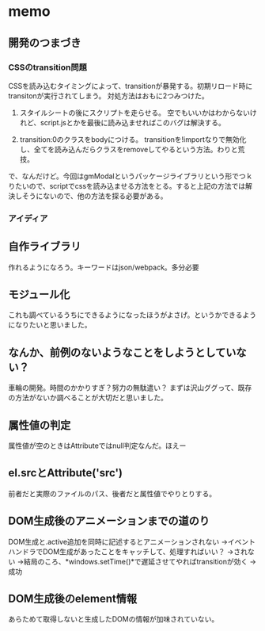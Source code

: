 # memo

## 開発のつまづき

### CSSのtransition問題
CSSを読み込むタイミングによって、transitionが暴発する。初期リロード時にtransitonが実行されてしまう。
対処方法はおもに2つみつけた。

1. スタイルシートの後にスクリプトを走らせる。
空でもいいかはわからないけれど、script.jsとかを最後に読み込ませればこのバグは解決する。

2. transition:0のクラスをbodyにつける。
transitionを!importなりで無効化し、全てを読み込んだらクラスをremoveしてやるという方法。わりと荒技。

で、なんだけど。今回はgmModalというパッケージライブラリという形でつｋりたいので、scriptでcssを読み込ませる方法をとる。すると上記の方法では解決しそうにないので、他の方法を探る必要がある。

### アイディア
##  自作ライブラリ
作れるようになろう。キーワードはjson/webpack。多分必要

## モジュール化
これも調べているうちにできるようになったほうがよさげ。というかできるようになりたいと思いました。

## なんか、前例のないようなことをしようとしていない？
車輪の開発。時間のかかりすぎ？努力の無駄遣い？
まずは沢山ググって、既存の方法がないか調べることが大切だと思いました。

## 属性値の判定
属性値が空のときはAttributeではnull判定なんだ。ほえー

## el.srcとAttribute('src')
前者だと実際のファイルのパス、後者だと属性値でやりとりする。

## DOM生成後のアニメーションまでの道のり
DOM生成と.active追加を同時に記述するとアニメーションされない
→イベントハンドラでDOM生成があったことをキャッチして、処理すればいい？
→されない
→結局のころ、*windows.setTime()*で遅延させてやればtransitionが効く
→成功

## DOM生成後のelement情報
あらためて取得しないと生成したDOMの情報が加味されていない。
